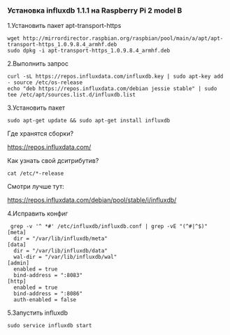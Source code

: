 ### Установка influxdb 1.1.1 на Raspberry Pi 2 model B

1.Установить пакет apt-transport-https

```
wget http://mirrordirector.raspbian.org/raspbian/pool/main/a/apt/apt-transport-https_1.0.9.8.4_armhf.deb
sudo dpkg -i apt-transport-https_1.0.9.8.4_armhf.deb
```

2.Выполнить запрос

```
curl -sL https://repos.influxdata.com/influxdb.key | sudo apt-key add - source /etc/os-release
echo "deb https://repos.influxdata.com/debian jessie stable" | sudo tee /etc/apt/sources.list.d/influxdb.list
```

3.Установить пакет

```
sudo apt-get update && sudo apt-get install influxdb
```

Где хранятся сборки?

https://repos.influxdata.com/

Как узнать свой дситрибутив?
```
cat /etc/*-release
```
Смотри лучше тут:

https://repos.influxdata.com/debian/pool/stable/i/influxdb/

4.Исправить конфиг

```
 grep -v '^ *#' /etc/influxdb/influxdb.conf | grep -vE "(^#|^$)"
[meta]
  dir = "/var/lib/influxdb/meta"
[data]
  dir = "/var/lib/influxdb/data"
  wal-dir = "/var/lib/influxdb/wal"
[admin]
  enabled = true 
  bind-address = ":8083"
[http]
  enabled = true
  bind-address = ":8086"
  auth-enabled = false
```
5.Запустить influxdb
```
sudo service influxdb start
```
